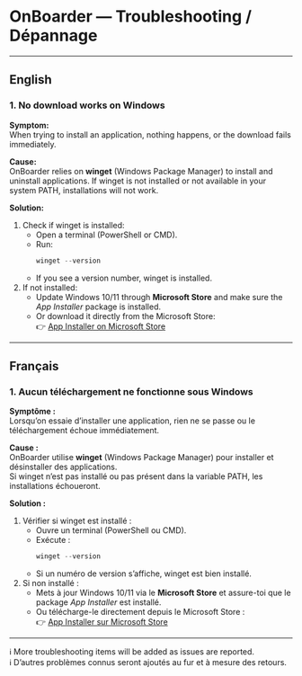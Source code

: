 # OnBoarder — Troubleshooting / Dépannage

---

## English

### 1. No download works on Windows
**Symptom:**  
When trying to install an application, nothing happens, or the download fails immediately.

**Cause:**  
OnBoarder relies on **winget** (Windows Package Manager) to install and uninstall applications. If winget is not installed or not available in your system PATH, installations will not work.

**Solution:**  
1. Check if winget is installed:
   - Open a terminal (PowerShell or CMD).
   - Run:
     ```powershell
     winget --version
     ```
   - If you see a version number, winget is installed.
2. If not installed:
   - Update Windows 10/11 through **Microsoft Store** and make sure the *App Installer* package is installed.
   - Or download it directly from the Microsoft Store:  
     👉 [App Installer on Microsoft Store](https://apps.microsoft.com/store/detail/app-installer/9NBLGGH4NNS1)

---

## Français

### 1. Aucun téléchargement ne fonctionne sous Windows
**Symptôme :**  
Lorsqu’on essaie d’installer une application, rien ne se passe ou le téléchargement échoue immédiatement.

**Cause :**  
OnBoarder utilise **winget** (Windows Package Manager) pour installer et désinstaller des applications.  
Si winget n’est pas installé ou pas présent dans la variable PATH, les installations échoueront.

**Solution :**  
1. Vérifier si winget est installé :
   - Ouvre un terminal (PowerShell ou CMD).
   - Exécute :
     ```powershell
     winget --version
     ```
   - Si un numéro de version s’affiche, winget est bien installé.
2. Si non installé :
   - Mets à jour Windows 10/11 via le **Microsoft Store** et assure-toi que le package *App Installer* est installé.
   - Ou télécharge-le directement depuis le Microsoft Store :  
     👉 [App Installer sur Microsoft Store](https://apps.microsoft.com/store/detail/app-installer/9NBLGGH4NNS1)

---

ℹ️ More troubleshooting items will be added as issues are reported.  
ℹ️ D’autres problèmes connus seront ajoutés au fur et à mesure des retours.
